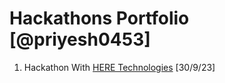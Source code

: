 # Hackathons Portfolio [@priyesh0453]

1) Hackathon With [HERE Technologies](https://github.com/heremaps) [30/9/23]

